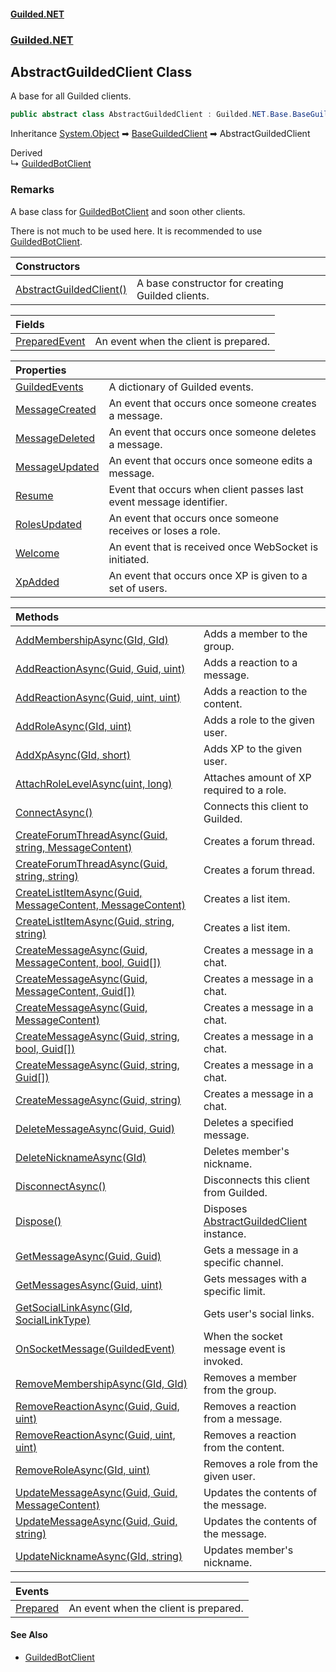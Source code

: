 
#### [Guilded.NET](Guilded_NET 'Guilded_NET')
### [Guilded.NET](Guilded_NET#Guilded_NET 'Guilded.NET')
## AbstractGuildedClient Class
A base for all Guilded clients.  
```csharp
public abstract class AbstractGuildedClient : Guilded.NET.Base.BaseGuildedClient
```

Inheritance [System.Object](https://docs.microsoft.com/en-us/dotnet/api/System.Object 'System.Object') &#x27A1; [BaseGuildedClient](BaseGuildedClient 'Guilded.NET.Base.BaseGuildedClient') &#x27A1; AbstractGuildedClient  

Derived  
&#8627; [GuildedBotClient](GuildedBotClient 'Guilded.NET.GuildedBotClient')  
### Remarks
A base class for [GuildedBotClient](GuildedBotClient 'Guilded.NET.GuildedBotClient') and soon other clients.



There is not much to be used here. It is recommended to use [GuildedBotClient](GuildedBotClient 'Guilded.NET.GuildedBotClient').

| Constructors | |
| :--- | :--- |
| [AbstractGuildedClient()](AbstractGuildedClient_AbstractGuildedClient() 'Guilded.NET.AbstractGuildedClient.AbstractGuildedClient()') | A base constructor for creating Guilded clients.<br/> |

| Fields | |
| :--- | :--- |
| [PreparedEvent](AbstractGuildedClient_PreparedEvent 'Guilded.NET.AbstractGuildedClient.PreparedEvent') | An event when the client is prepared.<br/> |

| Properties | |
| :--- | :--- |
| [GuildedEvents](AbstractGuildedClient_GuildedEvents 'Guilded.NET.AbstractGuildedClient.GuildedEvents') | A dictionary of Guilded events.<br/> |
| [MessageCreated](AbstractGuildedClient_MessageCreated 'Guilded.NET.AbstractGuildedClient.MessageCreated') | An event that occurs once someone creates a message.<br/> |
| [MessageDeleted](AbstractGuildedClient_MessageDeleted 'Guilded.NET.AbstractGuildedClient.MessageDeleted') | An event that occurs once someone deletes a message.<br/> |
| [MessageUpdated](AbstractGuildedClient_MessageUpdated 'Guilded.NET.AbstractGuildedClient.MessageUpdated') | An event that occurs once someone edits a message.<br/> |
| [Resume](AbstractGuildedClient_Resume 'Guilded.NET.AbstractGuildedClient.Resume') | Event that occurs when client passes last event message identifier.<br/> |
| [RolesUpdated](AbstractGuildedClient_RolesUpdated 'Guilded.NET.AbstractGuildedClient.RolesUpdated') | An event that occurs once someone receives or loses a role.<br/> |
| [Welcome](AbstractGuildedClient_Welcome 'Guilded.NET.AbstractGuildedClient.Welcome') | An event that is received once WebSocket is initiated.<br/> |
| [XpAdded](AbstractGuildedClient_XpAdded 'Guilded.NET.AbstractGuildedClient.XpAdded') | An event that occurs once XP is given to a set of users.<br/> |

| Methods | |
| :--- | :--- |
| [AddMembershipAsync(GId, GId)](AbstractGuildedClient_AddMembershipAsync(GId_GId) 'Guilded.NET.AbstractGuildedClient.AddMembershipAsync(Guilded.NET.Base.GId, Guilded.NET.Base.GId)') | Adds a member to the group.<br/> |
| [AddReactionAsync(Guid, Guid, uint)](AbstractGuildedClient_AddReactionAsync(Guid_Guid_uint) 'Guilded.NET.AbstractGuildedClient.AddReactionAsync(System.Guid, System.Guid, uint)') | Adds a reaction to a message.<br/> |
| [AddReactionAsync(Guid, uint, uint)](AbstractGuildedClient_AddReactionAsync(Guid_uint_uint) 'Guilded.NET.AbstractGuildedClient.AddReactionAsync(System.Guid, uint, uint)') | Adds a reaction to the content.<br/> |
| [AddRoleAsync(GId, uint)](AbstractGuildedClient_AddRoleAsync(GId_uint) 'Guilded.NET.AbstractGuildedClient.AddRoleAsync(Guilded.NET.Base.GId, uint)') | Adds a role to the given user.<br/> |
| [AddXpAsync(GId, short)](AbstractGuildedClient_AddXpAsync(GId_short) 'Guilded.NET.AbstractGuildedClient.AddXpAsync(Guilded.NET.Base.GId, short)') | Adds XP to the given user.<br/> |
| [AttachRoleLevelAsync(uint, long)](AbstractGuildedClient_AttachRoleLevelAsync(uint_long) 'Guilded.NET.AbstractGuildedClient.AttachRoleLevelAsync(uint, long)') | Attaches amount of XP required to a role.<br/> |
| [ConnectAsync()](AbstractGuildedClient_ConnectAsync() 'Guilded.NET.AbstractGuildedClient.ConnectAsync()') | Connects this client to Guilded.<br/> |
| [CreateForumThreadAsync(Guid, string, MessageContent)](AbstractGuildedClient_CreateForumThreadAsync(Guid_string_MessageContent) 'Guilded.NET.AbstractGuildedClient.CreateForumThreadAsync(System.Guid, string, Guilded.NET.Base.Chat.MessageContent)') | Creates a forum thread.<br/> |
| [CreateForumThreadAsync(Guid, string, string)](AbstractGuildedClient_CreateForumThreadAsync(Guid_string_string) 'Guilded.NET.AbstractGuildedClient.CreateForumThreadAsync(System.Guid, string, string)') | Creates a forum thread.<br/> |
| [CreateListItemAsync(Guid, MessageContent, MessageContent)](AbstractGuildedClient_CreateListItemAsync(Guid_MessageContent_MessageContent) 'Guilded.NET.AbstractGuildedClient.CreateListItemAsync(System.Guid, Guilded.NET.Base.Chat.MessageContent, Guilded.NET.Base.Chat.MessageContent)') | Creates a list item.<br/> |
| [CreateListItemAsync(Guid, string, string)](AbstractGuildedClient_CreateListItemAsync(Guid_string_string) 'Guilded.NET.AbstractGuildedClient.CreateListItemAsync(System.Guid, string, string)') | Creates a list item.<br/> |
| [CreateMessageAsync(Guid, MessageContent, bool, Guid[])](AbstractGuildedClient_CreateMessageAsync(Guid_MessageContent_bool_Guid__) 'Guilded.NET.AbstractGuildedClient.CreateMessageAsync(System.Guid, Guilded.NET.Base.Chat.MessageContent, bool, System.Guid[])') | Creates a message in a chat.<br/> |
| [CreateMessageAsync(Guid, MessageContent, Guid[])](AbstractGuildedClient_CreateMessageAsync(Guid_MessageContent_Guid__) 'Guilded.NET.AbstractGuildedClient.CreateMessageAsync(System.Guid, Guilded.NET.Base.Chat.MessageContent, System.Guid[])') | Creates a message in a chat.<br/> |
| [CreateMessageAsync(Guid, MessageContent)](AbstractGuildedClient_CreateMessageAsync(Guid_MessageContent) 'Guilded.NET.AbstractGuildedClient.CreateMessageAsync(System.Guid, Guilded.NET.Base.Chat.MessageContent)') | Creates a message in a chat.<br/> |
| [CreateMessageAsync(Guid, string, bool, Guid[])](AbstractGuildedClient_CreateMessageAsync(Guid_string_bool_Guid__) 'Guilded.NET.AbstractGuildedClient.CreateMessageAsync(System.Guid, string, bool, System.Guid[])') | Creates a message in a chat.<br/> |
| [CreateMessageAsync(Guid, string, Guid[])](AbstractGuildedClient_CreateMessageAsync(Guid_string_Guid__) 'Guilded.NET.AbstractGuildedClient.CreateMessageAsync(System.Guid, string, System.Guid[])') | Creates a message in a chat.<br/> |
| [CreateMessageAsync(Guid, string)](AbstractGuildedClient_CreateMessageAsync(Guid_string) 'Guilded.NET.AbstractGuildedClient.CreateMessageAsync(System.Guid, string)') | Creates a message in a chat.<br/> |
| [DeleteMessageAsync(Guid, Guid)](AbstractGuildedClient_DeleteMessageAsync(Guid_Guid) 'Guilded.NET.AbstractGuildedClient.DeleteMessageAsync(System.Guid, System.Guid)') | Deletes a specified message.<br/> |
| [DeleteNicknameAsync(GId)](AbstractGuildedClient_DeleteNicknameAsync(GId) 'Guilded.NET.AbstractGuildedClient.DeleteNicknameAsync(Guilded.NET.Base.GId)') | Deletes member's nickname.<br/> |
| [DisconnectAsync()](AbstractGuildedClient_DisconnectAsync() 'Guilded.NET.AbstractGuildedClient.DisconnectAsync()') | Disconnects this client from Guilded.<br/> |
| [Dispose()](AbstractGuildedClient_Dispose() 'Guilded.NET.AbstractGuildedClient.Dispose()') | Disposes [AbstractGuildedClient](AbstractGuildedClient 'Guilded.NET.AbstractGuildedClient') instance.<br/> |
| [GetMessageAsync(Guid, Guid)](AbstractGuildedClient_GetMessageAsync(Guid_Guid) 'Guilded.NET.AbstractGuildedClient.GetMessageAsync(System.Guid, System.Guid)') | Gets a message in a specific channel.<br/> |
| [GetMessagesAsync(Guid, uint)](AbstractGuildedClient_GetMessagesAsync(Guid_uint) 'Guilded.NET.AbstractGuildedClient.GetMessagesAsync(System.Guid, uint)') | Gets messages with a specific limit.<br/> |
| [GetSocialLinkAsync(GId, SocialLinkType)](AbstractGuildedClient_GetSocialLinkAsync(GId_SocialLinkType) 'Guilded.NET.AbstractGuildedClient.GetSocialLinkAsync(Guilded.NET.Base.GId, Guilded.NET.Base.Users.SocialLinkType)') | Gets user's social links.<br/> |
| [OnSocketMessage(GuildedEvent)](AbstractGuildedClient_OnSocketMessage(GuildedEvent) 'Guilded.NET.AbstractGuildedClient.OnSocketMessage(Guilded.NET.Base.Events.GuildedEvent)') | When the socket message event is invoked.<br/> |
| [RemoveMembershipAsync(GId, GId)](AbstractGuildedClient_RemoveMembershipAsync(GId_GId) 'Guilded.NET.AbstractGuildedClient.RemoveMembershipAsync(Guilded.NET.Base.GId, Guilded.NET.Base.GId)') | Removes a member from the group.<br/> |
| [RemoveReactionAsync(Guid, Guid, uint)](AbstractGuildedClient_RemoveReactionAsync(Guid_Guid_uint) 'Guilded.NET.AbstractGuildedClient.RemoveReactionAsync(System.Guid, System.Guid, uint)') | Removes a reaction from a message.<br/> |
| [RemoveReactionAsync(Guid, uint, uint)](AbstractGuildedClient_RemoveReactionAsync(Guid_uint_uint) 'Guilded.NET.AbstractGuildedClient.RemoveReactionAsync(System.Guid, uint, uint)') | Removes a reaction from the content.<br/> |
| [RemoveRoleAsync(GId, uint)](AbstractGuildedClient_RemoveRoleAsync(GId_uint) 'Guilded.NET.AbstractGuildedClient.RemoveRoleAsync(Guilded.NET.Base.GId, uint)') | Removes a role from the given user.<br/> |
| [UpdateMessageAsync(Guid, Guid, MessageContent)](AbstractGuildedClient_UpdateMessageAsync(Guid_Guid_MessageContent) 'Guilded.NET.AbstractGuildedClient.UpdateMessageAsync(System.Guid, System.Guid, Guilded.NET.Base.Chat.MessageContent)') | Updates the contents of the message.<br/> |
| [UpdateMessageAsync(Guid, Guid, string)](AbstractGuildedClient_UpdateMessageAsync(Guid_Guid_string) 'Guilded.NET.AbstractGuildedClient.UpdateMessageAsync(System.Guid, System.Guid, string)') | Updates the contents of the message.<br/> |
| [UpdateNicknameAsync(GId, string)](AbstractGuildedClient_UpdateNicknameAsync(GId_string) 'Guilded.NET.AbstractGuildedClient.UpdateNicknameAsync(Guilded.NET.Base.GId, string)') | Updates member's nickname.<br/> |

| Events | |
| :--- | :--- |
| [Prepared](AbstractGuildedClient_Prepared 'Guilded.NET.AbstractGuildedClient.Prepared') | An event when the client is prepared.<br/> |

#### See Also
- [GuildedBotClient](GuildedBotClient 'Guilded.NET.GuildedBotClient')
